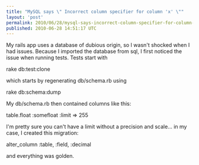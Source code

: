 ```yaml
---
title: "MySQL says \" Incorrect column specifier for column 'x' \""
layout: 'post'
permalink: 2010/06/28/mysql-says-incorrect-column-specifier-for-column-x
published: 2010-06-28 14:51:17 UTC
---
```

My rails app uses a database of dubious origin, so I wasn't shocked when I had issues. Because I imported the database from sql, I first noticed the issue when running tests. Tests start with

rake db:test:clone

which starts by regenerating db/schema.rb using

rake db:schema:dump   

My db/schema.rb then contained columns like this:

table.float :somefloat       :limit =&gt; 255

I'm pretty sure you can't have a limit without a precision and scale... in my case, I created this migration:

alter_column :table, :field, :decimal

and everything was golden.
